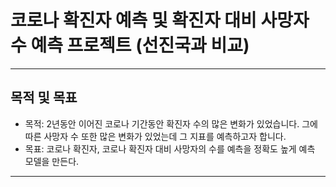 # 코로나 확진자 예측 및 확진자 대비 사망자 수 예측 프로젝트 (선진국과 비교)
---
## 목적 및 목표
* 목적: 2년동안 이어진 코로나 기간동안 확진자 수의 많은 변화가 있었습니다. 그에 따른 사망자 수 또한 많은 변화가 있었는데 그 지표를 예측하고자 합니다.
* 목표: 코로나 확진자, 코로나 확진자 대비 사망자의 수를 예측을 정확도 높게 예측 모델을 만든다.
---
